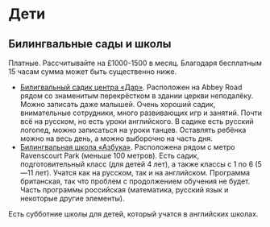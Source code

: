 # Дети

<!-- ## Как записаться в детский сад? -->

<!-- ## Как записаться в школу? -->

## Билингвальные сады и школы

Платные. Рассчитывайте на £1000-1500 в месяц. Благодаря бесплатным 15 часам сумма может быть существенно ниже.

* [Билигвальный садик центра «Дар»](http://darcentre.co.uk/). Расположен на Abbey Road рядом со знаменитым перекрёстком в здании церкви неподалёку. Можно записать даже малышей. Очень хороший садик, внимательные сотрудники, много развивающих игр и занятий. Почти всё на русском, но есть уроки английского. В садике есть русский логопед, можно записаться на уроки танцев. Оставлять ребёнка можно на весь день, а можно выборочно на часть дня.
* [Билингвальная школа «Азбука»](http://www.azbukafoundation.org/). Расположена рядом с метро Ravenscourt Park (меньше 100 метров). Есть садик, подготовительный класс (для детей 4 лет), а также классы с 1 по 6 (5—11 лет). Учатся как на русском, так и на английском. Программа британская, так что проблем с продолжением обучения не будет. Часть программы российская (математика, русский язык и некоторые другие элементы).

Есть субботние школы для детей, который учатся в английских школах.

<!-- ### 15/30 бесплатных часов -->

<!-- ### Логопед -->

<!-- ### Педиатр -->

<!-- ### Отпуск по уходу за ребёнком -->
